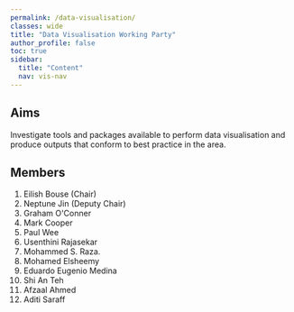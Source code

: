 ```yaml
---
permalink: /data-visualisation/
classes: wide
title: "Data Visualisation Working Party"
author_profile: false
toc: true
sidebar:
  title: "Content"
  nav: vis-nav
---
```


## Aims
Investigate tools and packages available to perform data visualisation and produce outputs that conform to best practice in the area. 

## Members
1.  Eilish Bouse (Chair)
2.  Neptune Jin (Deputy Chair)
3.  Graham O'Conner
4.  Mark Cooper
5.  Paul Wee
6.  Usenthini Rajasekar
7.  Mohammed S. Raza.  
8.  Mohamed Elsheemy
9.  Eduardo Eugenio Medina
10. Shi An Teh
11. Afzaal Ahmed
12. Aditi Saraff



